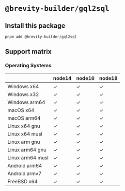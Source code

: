 # `@brevity-builder/gql2sql`

## Install this package

```
pnpm add @brevity-builder/gql2sql
```

## Support matrix

### Operating Systems

|                  | node14 | node16 | node18 |
| ---------------- | ------ | ------ | ------ |
| Windows x64      | ✓      | ✓      | ✓      |
| Windows x32      | ✓      | ✓      | ✓      |
| Windows arm64    | ✓      | ✓      | ✓      |
| macOS x64        | ✓      | ✓      | ✓      |
| macOS arm64      | ✓      | ✓      | ✓      |
| Linux x64 gnu    | ✓      | ✓      | ✓      |
| Linux x64 musl   | ✓      | ✓      | ✓      |
| Linux arm gnu    | ✓      | ✓      | ✓      |
| Linux arm64 gnu  | ✓      | ✓      | ✓      |
| Linux arm64 musl | ✓      | ✓      | ✓      |
| Android arm64    | ✓      | ✓      | ✓      |
| Android armv7    | ✓      | ✓      | ✓      |
| FreeBSD x64      | ✓      | ✓      | ✓      |

